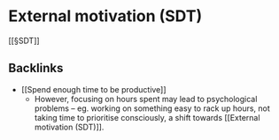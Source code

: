 # External motivation (SDT)
[[§SDT]]

## Backlinks
* [[Spend enough time to be productive]]
	* However, focusing on hours spent may lead to psychological problems – eg. working on something easy to rack up hours, not taking time to prioritise consciously, a shift towards [[External motivation (SDT)]].

<!-- {BearID:CE18489A-71C5-45D1-813E-7620A02DFB2B-69409-0000964303E6C71C} -->
